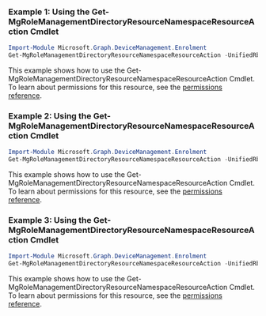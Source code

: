 ### Example 1: Using the Get-MgRoleManagementDirectoryResourceNamespaceResourceAction Cmdlet
```powershell
Import-Module Microsoft.Graph.DeviceManagement.Enrolment
Get-MgRoleManagementDirectoryResourceNamespaceResourceAction -UnifiedRbacResourceNamespaceId $unifiedRbacResourceNamespaceId -UnifiedRbacResourceActionId $unifiedRbacResourceActionId
```
This example shows how to use the Get-MgRoleManagementDirectoryResourceNamespaceResourceAction Cmdlet.
To learn about permissions for this resource, see the [permissions reference](/graph/permissions-reference).
### Example 2: Using the Get-MgRoleManagementDirectoryResourceNamespaceResourceAction Cmdlet
```powershell
Import-Module Microsoft.Graph.DeviceManagement.Enrolment
Get-MgRoleManagementDirectoryResourceNamespaceResourceAction -UnifiedRbacResourceNamespaceId $unifiedRbacResourceNamespaceId
```
This example shows how to use the Get-MgRoleManagementDirectoryResourceNamespaceResourceAction Cmdlet.
To learn about permissions for this resource, see the [permissions reference](/graph/permissions-reference).
### Example 3: Using the Get-MgRoleManagementDirectoryResourceNamespaceResourceAction Cmdlet
```powershell
Import-Module Microsoft.Graph.DeviceManagement.Enrolment
Get-MgRoleManagementDirectoryResourceNamespaceResourceAction -UnifiedRbacResourceNamespaceId $unifiedRbacResourceNamespaceId
```
This example shows how to use the Get-MgRoleManagementDirectoryResourceNamespaceResourceAction Cmdlet.
To learn about permissions for this resource, see the [permissions reference](/graph/permissions-reference).
